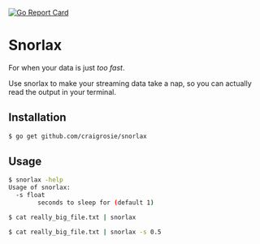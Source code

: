 [![Go Report Card](https://goreportcard.com/badge/github.com/craigrosie/snorlax)](https://goreportcard.com/report/github.com/craigrosie/snorlax)

# Snorlax

For when your data is just _too fast_.

Use snorlax to make your streaming data take a nap, so you can actually read the output in your terminal.

## Installation

```bash
$ go get github.com/craigrosie/snorlax
```

## Usage

```bash
$ snorlax -help
Usage of snorlax:
  -s float
        seconds to sleep for (default 1)

$ cat really_big_file.txt | snorlax

$ cat really_big_file.txt | snorlax -s 0.5
```
